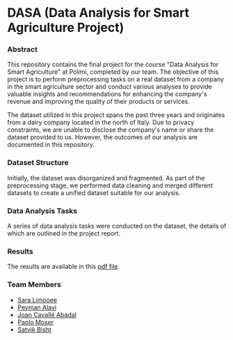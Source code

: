 # DASA (Data Analysis for Smart Agriculture Project)

### Abstract
This repository contains the final project for the course "Data Analysis for Smart Agriculture" at Polimi, completed by our team. The objective of this project is to perform preprocessing tasks on a real dataset from a company in the smart agriculture sector and conduct various analyses to provide valuable insights and recommendations for enhancing the company's revenue and improving the quality of their products or services.

The dataset utilized in this project spans the past three years and originates from a dairy company located in the north of Italy. Due to privacy constraints, we are unable to disclose the company's name or share the dataset provided to us. However, the outcomes of our analysis are documented in this repository.

### Dataset Structure
Initially, the dataset was disorganized and fragmented. As part of the preprocessing stage, we performed data cleaning and merged different datasets to create a unified dataset suitable for our analysis.

### Data Analysis Tasks
A series of data analysis tasks were conducted on the dataset, the details of which are outlined in the project report.

### Results
The results are available in this [pdf file](https://github.com/salidotir/DASA/blob/main/DASA%20Project%20Final%20Presentation.pdf).


### Team Members
- [Sara Limooee](https://www.linkedin.com/in/sara-limooee/)
- [Peyman Alavi](https://www.linkedin.com/in/peyman-alavi/)
- [Joan Cavallé Abadal](https://www.linkedin.com/in/joancavalleabadal/)
- [Paolo Moser](https://www.linkedin.com/in/paolo-moser-89b041276/)
- [Satvik Bisht](https://www.linkedin.com/in/satvikbisht/)
